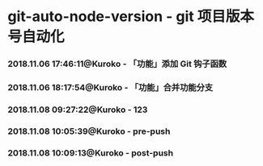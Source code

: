 # git-auto-node-version - git 项目版本号自动化

### 2018.11.06 17:46:11@Kuroko - 「功能」添加 Git 钩子函数


### 2018.11.06 18:17:54@Kuroko - 「功能」合并功能分支

### 2018.11.08 09:27:22@Kuroko - 123

### 2018.11.08 10:05:39@Kuroko - pre-push

### 2018.11.08 10:09:13@Kuroko - post-push